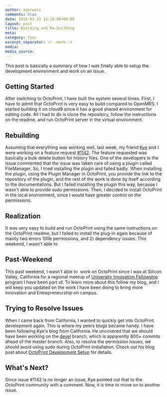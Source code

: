 ```yaml
---
author: agarwali
comments: true
date: 2016-03-23 14:16:08+00:00
layout: post
title: Building and Re-building
meta:
category: foss
excerpt_separator: <!--more-->
media:
media_source:
---
```



This post is basically a summary of how I was finally able to setup the development environment and work on an issue.
<!--more-->

## Getting Started


After switching to OctoPrint, I have built the system several times. First, I have to admit that OctoPrint is very easy to build compared to OpenMRS. I started building it on cloud9 since it has a good shared environment for editing code. All I had to do is clone the repository, follow the instructions on the readme, and run OctoPrint server in the virtual environment.

<!-- more -->


## Rebuilding


Assuming that everything was working well, last week, my friend [Kye](http://hooverkblog.wordpress.com) and I were working on a feature request [#1142](https://github.com/foosel/OctoPrint/issues/1142). The feature requested was basically a bulk delete button for history files. One of the developers in the issue commented that the issue was taken care of using a plugin called FileManager. So, I tried installing the plugin and failed badly. When installing the plugin, using the Plugin Manager in OctoPrint, you provide the link to the repository of the plugin, and the rest of the work is done by itself according to the documentations. But I failed installing the plugin this way, because I wasn't able to provide sudo permissions. Then, I decided to install OctoPrint in the local environment, since I would have greater control on the permissions.


## Realization


It was very easy to build and run OctoPrint using the same instructions on the OctoPrint readme, but I failed to install the plug-in again because of mainly two errors 1)file permissions, and 2) dependency issues. This weekend, I wasn't able to


## Past-Weekend


This past weekend, I wasn't able to  work on OctoPrint since I was at Silicon Valley, California for a regional meetup of [University Innovation Fellowship](http://epicenter.stanford.edu/page/university-innovation-fellows) program I have been part of. To learn more about this follow my blog, and I will keep you updated on the work I have been doing to bring more Innovation and Entrepreneurship on campus.


## Trying to Resolve Issues


When I came back from California, I wanted to quickly get into OctoPrint development again. This is where my peers blogs became handy. I have been following Kye's blog from California. He uncovered that we should have been working on the [devel](https://github.com/foosel/OctoPrint/tree/devel) branch, which is apparently 600+ commits ahead of the master branch. Also, to resolve the permission issues, we should avoid using sudo during OctoPrint installation. Check out his blog post about [OctoPrint Development Setup](https://hooverkblog.wordpress.com/2016/03/21/octoprint-development-setup/) for details.


## What's Next?


Since issue #1142 is no longer an issue, Kye pointed out that to the OctoPrint community with a comment. Now, it is time to move on to another issue.
